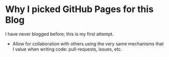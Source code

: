 # Why I picked GitHub Pages for this Blog

I have never blogged before; this is my first attempt.

- Allow for collaboration with others using the very same mechanisms that I value when writing code: pull-requests, issues, etc.

